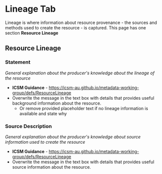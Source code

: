 # Lineage Tab
Lineage is where information about resource provenance - the sources and methods used to create the resource - is captured.
This page has one section **Resource Lineage**

## Resource Lineage 

### Statement
_General explanation about the producer's knowledge about the lineage of the resource_
* **ICSM Guidance** - https://icsm-au.github.io/metadata-working-group/defs/ResourceLineage
* Overwrite the message in the text box with details that provides useful background information about the resource.
    * Or remove provided placeholder text if no lineage information is available and state why

### Source Description
_General explanation about the producer's knowledge about source information used to create the resource_
* **ICSM Guidance** - https://icsm-au.github.io/metadata-working-group/defs/ResourceLineage
* Overwrite the message in the text box with details that provides useful source information about the resource.
